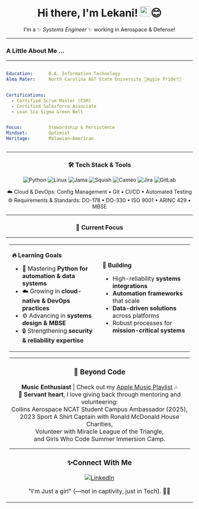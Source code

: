<div align="center">

# Hi there, I'm Lekani! <img src="https://media.giphy.com/media/hvRJCLFzcasrR4ia7z/giphy.gif" width="28">😊

I'm a ✨ _Systems Engineer_  ✨ working in Aerospace & Defense!

</div>

---



###  A Little About Me ...


---

```yaml

Education:      B.A. Information Technology
Alma Mater:     North Carolina A&T State University 💛Aggie Pride!💙 


Certifications:
  - Certified Scrum Master (CSM)
  - Certified Salesforce Associate
  - Lean Six Sigma Green Belt


Focus:          Stewardship & Persistence
Mindset:        Optimist
Heritage:       Malawian–American



```

---

<div align="center">

### 🛠️ Tech Stack & Tools

</div>

<div align="center">

![Python](https://img.shields.io/badge/Python-3776AB?style=for-the-badge&logo=python&logoColor=white)
![Linux](https://img.shields.io/badge/Linux-FCC624?style=for-the-badge&logo=linux&logoColor=black)
![Jama](https://img.shields.io/badge/Jama-FF6600?style=for-the-badge&logoColor=white)
![Squish](https://img.shields.io/badge/Squish-1E8E3E?style=for-the-badge&logoColor=white)
![Cameo](https://img.shields.io/badge/Cameo-003366?style=for-the-badge&logoColor=white)
![Jira](https://img.shields.io/badge/Jira-0052CC?style=for-the-badge&logo=jira&logoColor=white)
![GitLab](https://img.shields.io/badge/GitLab-FCA121?style=for-the-badge&logo=gitlab&logoColor=white)



☁️ Cloud & DevOps: Config Management • Git • CI/CD • Automated Testing  
⚙️ Requirements & Standards: DO-178 • DO-330 • ISO 9001 • ARINC 429 • MBSE  

</div>

---

<div align="center">

### 🎯 Current Focus

</div>

<table align="center">
<tr>
<td width="50%">

</div>

<table align="center">
<tr>
<td width="50%">

**🔥 Learning Goals**  
- 🐍 Mastering **Python for automation & data systems**  
- ☁️ Growing in **cloud-native & DevOps practices**  
- ⚙️ Advancing in **systems design & MBSE**  
- 🔒 Strengthening **security & reliability expertise**  

</td>
<td width="50%">

**🚀 Building**  
- High-reliability **systems integrations**  
- **Automation frameworks** that scale  
- **Data-driven solutions** across platforms  
- Robust processes for **mission-critical systems**  

</td>
</tr>
</table>

---

<div align="center">

### 🎵 Beyond Code

**Music Enthusiast** | Check out my [Apple Music Playlist](https://music.apple.com/profile/XLEKANI) 🎶  
💛 **Servant heart**, I love giving back through mentoring and volunteering:  
   Collins Aerospace NCAT Student Campus Ambassador (2025),  
   2023 Sport A Shirt Captain with Ronald McDonald House Charities,  
   Volunteer with Miracle League of the Triangle,  
   and Girls Who Code Summer Immersion Camp.  

</div>

---

<div align="center">

### ✨Connect With Me

[![LinkedIn](https://img.shields.io/badge/LinkedIn-0A66C2?style=for-the-badge&logo=linkedin&logoColor=white)](https://www.linkedin.com/in/lekani-sulaimana-csm-3b9943137/)

"I'm Just a girl" (—not in captivity, just in Tech). 🤘😝 

</div>


